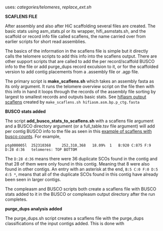 uses: *categories/telomeres*, *replace_ext.sh*

**SCAFLENS FILE**

After assembly and also after HiC scaffolding several files are created.
The basic stats using asm_stats.pl or its wrapper, hifi_asmstats.sh, and
the scaffold or record info file called scaflens, the name carried over from earlier scripts for short read assemblies.

The basics of the information in the scaflens file is simple but it directly calls the telomere scripts
to add this info into the scaflens output.
There are other support scripts that are called to add the per record/scaffold BUSCO info to the file
or add purge_dups record exculsion to it, or for the scaffolded version to add contig placements from
a .assembly file or .agp file.

The primary script is **make_scaflens.sh** which takes an assembly fasta as its only argument.
It runs the telomere overview script on the file then with this info in hand
it loops through the records of the assembly file sorting by largest to smallest records and
outputs basic stats. See [hifiasm output scaflens](example_1.md) created by ```make_scaflens.sh hifiasm.asm.bp.p_ctg.fasta```

**BUSCO stats added**

The script **add_busco_stats_to_scaflens.sh** with a scaflens file argument and a BUSCO directory argument
(or a full_table.tsv file argument)
will add per contig BUSCO info to the file as seen in this [example of scaflens with busco counts](example_2.md).
For example,
```
ptg000005l	252310368	  252,310,368	18.09%	1	B:920 C:875 F:9 D:28 d:36	telomeres: TOP BOTTOM
```
The ```D:28 d:36``` means there were 36 duplicate SCOs found in the contig and that 28 of them were only found in this contig. Meaning that 8 were also found in other contigs.
An entry with an asterisk at the end, ```B:5 C:0 F:0 D:5 d:5 *```,
means that all of the duplicate SCOs found in this contig have already been seen in larger contigs.

The compleasm and BUSCO scripts both create a scaflens file with BUSCO stats added to it
in the BUSCO or compleasm output directory after the run completes.

**purge_dups analysis added**

The purge_dups.sh script creates a scaflens file with the purge_dups classifications of the input contigs added.
This is done with 
